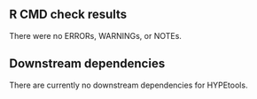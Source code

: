 ## R CMD check results
There were no ERRORs, WARNINGs, or NOTEs.

## Downstream dependencies
There are currently no downstream dependencies for HYPEtools.